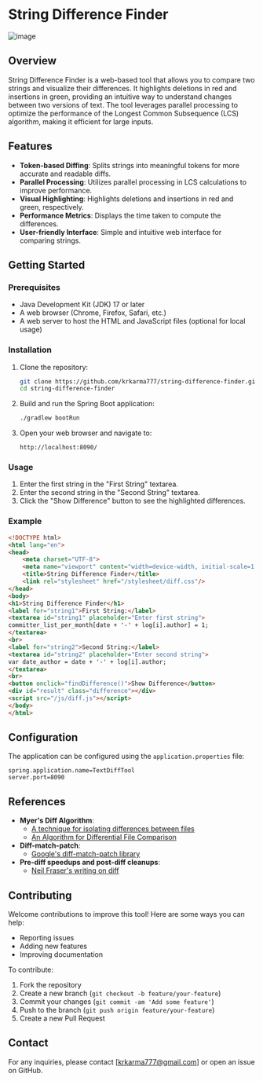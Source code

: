 # String Difference Finder
![image](https://github.com/krkarma777/string-difference-finder/assets/149022496/3308901b-2764-417b-8775-bbeb4764e959)

## Overview

String Difference Finder is a web-based tool that allows you to compare two strings and visualize their differences. It highlights deletions in red and insertions in green, providing an intuitive way to understand changes between two versions of text. The tool leverages parallel processing to optimize the performance of the Longest Common Subsequence (LCS) algorithm, making it efficient for large inputs.

## Features

- **Token-based Diffing**: Splits strings into meaningful tokens for more accurate and readable diffs.
- **Parallel Processing**: Utilizes parallel processing in LCS calculations to improve performance.
- **Visual Highlighting**: Highlights deletions and insertions in red and green, respectively.
- **Performance Metrics**: Displays the time taken to compute the differences.
- **User-friendly Interface**: Simple and intuitive web interface for comparing strings.

## Getting Started

### Prerequisites

- Java Development Kit (JDK) 17 or later
- A web browser (Chrome, Firefox, Safari, etc.)
- A web server to host the HTML and JavaScript files (optional for local usage)

### Installation

1. Clone the repository:
   ```sh
   git clone https://github.com/krkarma777/string-difference-finder.git
   cd string-difference-finder
   ```

2. Build and run the Spring Boot application:
   ```sh
   ./gradlew bootRun
   ```

3. Open your web browser and navigate to:
   ```
   http://localhost:8090/
   ```

### Usage

1. Enter the first string in the "First String" textarea.
2. Enter the second string in the "Second String" textarea.
3. Click the "Show Difference" button to see the highlighted differences.

### Example

```html
<!DOCTYPE html>
<html lang="en">
<head>
    <meta charset="UTF-8">
    <meta name="viewport" content="width=device-width, initial-scale=1.0">
    <title>String Difference Finder</title>
    <link rel="stylesheet" href="/stylesheet/diff.css"/>
</head>
<body>
<h1>String Difference Finder</h1>
<label for="string1">First String:</label>
<textarea id="string1" placeholder="Enter first string">
committer_list_per_month[date + '-' + log[i].author] = 1;
</textarea>
<br>
<label for="string2">Second String:</label>
<textarea id="string2" placeholder="Enter second string">
var date_author = date + '-' + log[i].author;
</textarea>
<br>
<button onclick="findDifference()">Show Difference</button>
<div id="result" class="difference"></div>
<script src="/js/diff.js"></script>
</body>
</html>
```

## Configuration

The application can be configured using the `application.properties` file:

```properties
spring.application.name=TextDiffTool
server.port=8090
```

## References

- **Myer's Diff Algorithm**:
  - [A technique for isolating differences between files](http://portal.acm.org/citation.cfm?doid=359460.359467)
  - [An Algorithm for Differential File Comparison](https://www.cs.dartmouth.edu/~doug/diff.pdf)
- **Diff-match-patch**:
  - [Google's diff-match-patch library](https://github.com/google/diff-match-patch)
- **Pre-diff speedups and post-diff cleanups**:
  - [Neil Fraser's writing on diff](https://neil.fraser.name/writing/diff/)

## Contributing

Welcome contributions to improve this tool! Here are some ways you can help:

- Reporting issues
- Adding new features
- Improving documentation

To contribute:

1. Fork the repository
2. Create a new branch (`git checkout -b feature/your-feature`)
3. Commit your changes (`git commit -am 'Add some feature'`)
4. Push to the branch (`git push origin feature/your-feature`)
5. Create a new Pull Request

## Contact

For any inquiries, please contact [krkarma777@gmail.com] or open an issue on GitHub.
